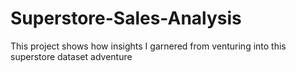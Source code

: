 # Superstore-Sales-Analysis
This project shows how insights I garnered from venturing into this superstore dataset adventure
